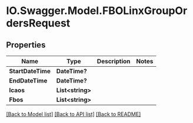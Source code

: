 # IO.Swagger.Model.FBOLinxGroupOrdersRequest
## Properties

Name | Type | Description | Notes
------------ | ------------- | ------------- | -------------
**StartDateTime** | **DateTime?** |  | 
**EndDateTime** | **DateTime?** |  | 
**Icaos** | **List&lt;string&gt;** |  | 
**Fbos** | **List&lt;string&gt;** |  | 

[[Back to Model list]](../README.md#documentation-for-models) [[Back to API list]](../README.md#documentation-for-api-endpoints) [[Back to README]](../README.md)

